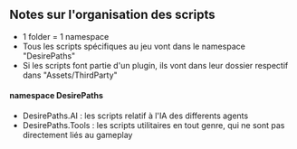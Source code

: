 ## Notes sur l'organisation des scripts

- 1 folder = 1 namespace
- Tous les scripts spécifiques au jeu vont dans le namespace "DesirePaths"
- Si les scripts font partie d'un plugin, ils vont dans leur dossier respectif dans "Assets/ThirdParty"

#### namespace DesirePaths

- DesirePaths.AI : les scripts relatif à l'IA des differents agents
- DesirePaths.Tools : les scripts utilitaires en tout genre, qui ne sont pas directement liés au gameplay
